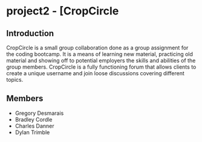 # project2 - [CropCircle

## Introduction
CropCircle is a small group collaboration done as a group assignment for the coding bootcamp. It is a means of learning new material, practicing old material and showing off to potential employers the skills and abilities of the group members. CropCircle is a fully functioning forum that allows clients to create a unique username and join loose discussions covering different topics.

## Members
- Gregory Desmarais
- Bradley Cordle
- Charles Danner
- Dylan Trimble

